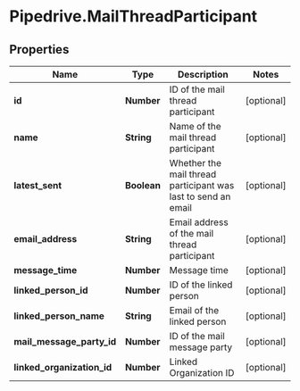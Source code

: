 # Pipedrive.MailThreadParticipant

## Properties

Name | Type | Description | Notes
------------ | ------------- | ------------- | -------------
**id** | **Number** | ID of the mail thread participant | [optional] 
**name** | **String** | Name of the mail thread participant | [optional] 
**latest_sent** | **Boolean** | Whether the mail thread participant was last to send an email | [optional] 
**email_address** | **String** | Email address of the mail thread participant | [optional] 
**message_time** | **Number** | Message time | [optional] 
**linked_person_id** | **Number** | ID of the linked person | [optional] 
**linked_person_name** | **String** | Email of the linked person | [optional] 
**mail_message_party_id** | **Number** | ID of the mail message party | [optional] 
**linked_organization_id** | **Number** | Linked Organization ID | [optional] 


